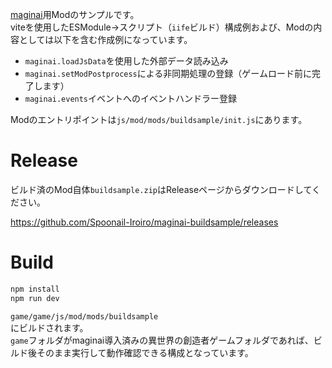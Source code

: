 [maginai](https://github.com/Spoonail-Iroiro/maginai)用Modのサンプルです。  
viteを使用したESModule→スクリプト（`iife`ビルド）構成例および、Modの内容としては以下を含む作成例になっています。
- `maginai.loadJsData`を使用した外部データ読み込み
- `maginai.setModPostprocess`による非同期処理の登録（ゲームロード前に完了します）
- `maginai.events`イベントへのイベントハンドラー登録

Modのエントリポイントは`js/mod/mods/buildsample/init.js`にあります。

# Release
ビルド済のMod自体`buildsample.zip`はReleaseページからダウンロードしてください。

https://github.com/Spoonail-Iroiro/maginai-buildsample/releases

# Build

```sh
npm install 
npm run dev
```

`game/game/js/mod/mods/buildsample`  
にビルドされます。  
`game`フォルダがmaginai導入済みの異世界の創造者ゲームフォルダであれば、ビルド後そのまま実行して動作確認できる構成となっています。



